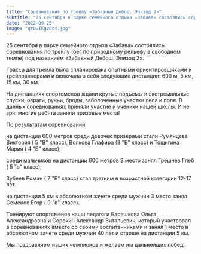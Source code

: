 ```yaml
---
title: "Соревнования по трейлу «Забавный Дебош. Эпизод 2»"  
subtitle: "25 сентября в парке семейного отдыха «Забава» состоялись соревнования по трейлу (бег по природному рельефу в свободном темпе) под названием «Забавный Дебош. Эпизод 2». Наши ребята заняли призовые места."  
date: "2022-09-25" 
image: "qrLwIKgzOc4.jpg"
---
```


25 сентября в парке семейного отдыха «Забава» состоялись соревнования по трейлу (бег по природному рельефу в свободном темпе) под названием «Забавный Дебош. Эпизод 2».

Трасса для трейла была спланирована опытными ориентировщиками и трейлраннерами и включала в себя следующие дистанции: 600 м, 5 км, 15 км, 30 км. 

На дистанциях спортсменов ждали крутые подъемы и экстремальные спуски, овраги, ручьи, броды, заболоченные участки леса и поля. В данных соревнованиях приняли участие и ученики нашей школы. И не зря: многие ребята заняли призовые места!

По результатам соревнований:

на дистанции 600 метров среди девочек призерами стали Румянцева Виктория ( 5 "В" класс), Волкова Глафира (3 "Б" класс) и Тощигина Мария ( 4 "Б" класс);

среди мальчиков на дистанции 600 метров 2 место занял Грешнев Глеб ( 5 "в" класс);

Зубеев Роман ( 7 "Б" класс) стал третьим в возрастной категории 12-17 лет.

на дистанции 5 км в абсолютном зачете среди мужчин 3 место занял Семенов Егор ( 9 "в" класс).

Тренируют спортсменов наши педагоги Барашкова Ольга Александровна и Сорокин Александр Витальевич, который участвовал в соревнованиях вместе со своими воспитанниками и занял 1 место в абсолютном зачете среди мужчин 40 лет и старше на дистанции 5 км. 

Мы поздравляем наших чемпионов и желаем им дальнейших побед!